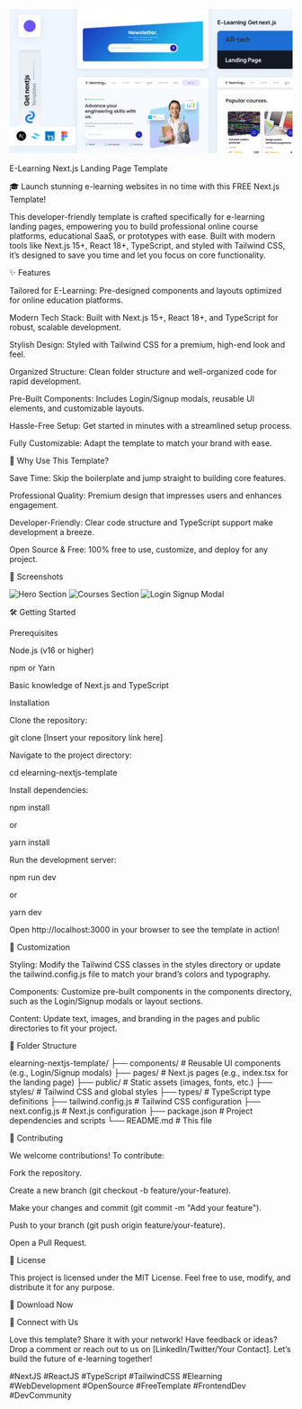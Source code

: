 ![E-Learning Screenshot](./learning.png)

E-Learning Next.js Landing Page Template

🎓 Launch stunning e-learning websites in no time with this FREE Next.js Template!

This developer-friendly template is crafted specifically for e-learning landing pages, empowering you to build professional online course platforms, educational SaaS, or prototypes with ease. Built with modern tools like Next.js 15+, React 18+, TypeScript, and styled with Tailwind CSS, it’s designed to save you time and let you focus on core functionality.

✨ Features

Tailored for E-Learning: Pre-designed components and layouts optimized for online education platforms.

Modern Tech Stack: Built with Next.js 15+, React 18+, and TypeScript for robust, scalable development.

Stylish Design: Styled with Tailwind CSS for a premium, high-end look and feel.

Organized Structure: Clean folder structure and well-organized code for rapid development.

Pre-Built Components: Includes Login/Signup modals, reusable UI elements, and customizable layouts.

Hassle-Free Setup: Get started in minutes with a streamlined setup process.

Fully Customizable: Adapt the template to match your brand with ease.

🚀 Why Use This Template?

Save Time: Skip the boilerplate and jump straight to building core features.

Professional Quality: Premium design that impresses users and enhances engagement.

Developer-Friendly: Clear code structure and TypeScript support make development a breeze.

Open Source & Free: 100% free to use, customize, and deploy for any project.

📸 Screenshots

![Hero Section](./public/hero.png)
![Courses Section](./public/Courses.png)
![Login Signup Modal](./public/LogIn-SignUp.png)

🛠️ Getting Started

Prerequisites

Node.js (v16 or higher)

npm or Yarn

Basic knowledge of Next.js and TypeScript

Installation

Clone the repository:

git clone [Insert your repository link here]

Navigate to the project directory:

cd elearning-nextjs-template

Install dependencies:

npm install

or

yarn install

Run the development server:

npm run dev

or

yarn dev

Open http://localhost:3000 in your browser to see the template in action!

🎨 Customization

Styling: Modify the Tailwind CSS classes in the styles directory or update the tailwind.config.js file to match your brand’s colors and typography.

Components: Customize pre-built components in the components directory, such as the Login/Signup modals or layout sections.

Content: Update text, images, and branding in the pages and public directories to fit your project.

📂 Folder Structure

elearning-nextjs-template/
├── components/ # Reusable UI components (e.g., Login/Signup modals)
├── pages/ # Next.js pages (e.g., index.tsx for the landing page)
├── public/ # Static assets (images, fonts, etc.)
├── styles/ # Tailwind CSS and global styles
├── types/ # TypeScript type definitions
├── tailwind.config.js # Tailwind CSS configuration
├── next.config.js # Next.js configuration
├── package.json # Project dependencies and scripts
└── README.md # This file

🤝 Contributing

We welcome contributions! To contribute:

Fork the repository.

Create a new branch (git checkout -b feature/your-feature).

Make your changes and commit (git commit -m "Add your feature").

Push to your branch (git push origin feature/your-feature).

Open a Pull Request.

📜 License

This project is licensed under the MIT License. Feel free to use, modify, and distribute it for any purpose.

🔗 Download Now

🙌 Connect with Us

Love this template? Share it with your network! Have feedback or ideas? Drop a comment or reach out to us on [LinkedIn/Twitter/Your Contact]. Let’s build the future of e-learning together!

#NextJS #ReactJS #TypeScript #TailwindCSS #Elearning #WebDevelopment #OpenSource #FreeTemplate #FrontendDev #DevCommunity
